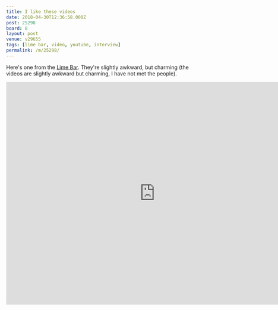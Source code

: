 ```yaml
---
title: I like these videos
date: 2018-04-30T12:36:58.000Z
post: 25298
board: 8
layout: post
venue: v29655
tags: [lime bar, video, youtube, interview]
permalink: /m/25298/
---
```

Here's one from the <a href="/wiki/lime+bar">Lime Bar</a>. They're slightly awkward, but charming (the videos are slightly awkward but charming, I have not met the people).

<iframe title="YouTube video player" width="800" height="600" src="http://www.youtube.com/embed/nqF9CTKetiI?hd=1" frameborder="0" allowfullscreen></iframe>

